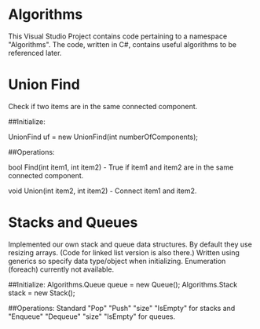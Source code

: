 # Algorithms

This Visual Studio Project contains code pertaining to a namespace "Algorithms".
The code, written in C#, contains useful algorithms to be referenced later.

# Union Find
Check if two items are in the same connected component.

##Initialize:

UnionFind uf = new UnionFind(int numberOfComponents);

##Operations:

bool Find(int item1, int item2) - True if item1 and item2 are in the same connected component.

void Union(int item2, int item2) - Connect item1 and item2.

# Stacks and Queues
Implemented our own stack and queue data structures. By default they use resizing arrays. (Code for linked list version is also there.) Written using generics so specify data type/object when initializing. Enumeration (foreach) currently not available. 

##Initialize:
Algorithms.Queue<int> queue = new Queue<int>();
Algorithms.Stack<int> stack = new Stack<int>();

##Operations: 
Standard "Pop" "Push" "size" "IsEmpty" for stacks and "Enqueue" "Dequeue" "size" "IsEmpty" for queues.